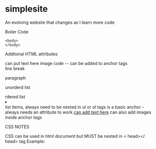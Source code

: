 # simplesite
An evolving website that changes as I learn more code


Boiler Code 
<!DOCTYPE html>
  <html> 
    <head>
      <title> Index </title> 
    </head>
    
    <body>
    </body>
    
  </html>
  
  Additonal HTML attributes 
  
  <img src="">can put text here </img> image code -- can be added to anchor tags
  <br /> line break 
  <p></p> paragraph 
  <ul></ul> unorderd list
  <ol></ol> rdered list 
  <li></li> list items, always need to be nested in ul or ol tags 
  <a></a> is a basic anchor - always needs an attribute to work 
  <a href="">can add text here</a> can also add images inside anchor tags 
  <a href="" <img src=""></a>


CSS NOTES 

CSS can be used in html document but MUST be nested in < head></ head> tag Example:
<head>
<style></style>
</head>
